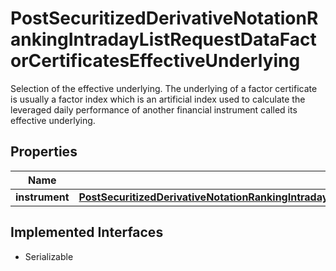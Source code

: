 

# PostSecuritizedDerivativeNotationRankingIntradayListRequestDataFactorCertificatesEffectiveUnderlying

Selection of the effective underlying. The underlying of a factor certificate is usually a factor index which is an artificial index used to calculate the leveraged daily performance of another financial instrument called its effective underlying.

## Properties

Name | Type | Description | Notes
------------ | ------------- | ------------- | -------------
**instrument** | [**PostSecuritizedDerivativeNotationRankingIntradayListRequestDataFactorCertificatesEffectiveUnderlyingInstrument**](PostSecuritizedDerivativeNotationRankingIntradayListRequestDataFactorCertificatesEffectiveUnderlyingInstrument.md) |  |  [optional]


## Implemented Interfaces

* Serializable


